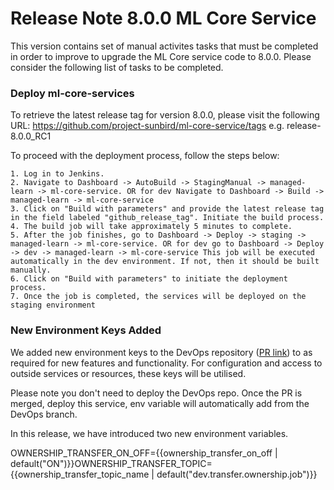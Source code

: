 # Release Note 8.0.0 ML Core Service

This version contains set of manual activites tasks that must be completed in order to improve to upgrade the ML Core service code to 8.0.0. Please consider the following list of tasks to be completed.

### Deploy ml-core-services

To retrieve the latest release tag for version 8.0.0, please visit the following URL: https://github.com/project-sunbird/ml-core-service/tags e.g. release-8.0.0_RC1

To proceed with the deployment process, follow the steps below:

    1. Log in to Jenkins.
    2. Navigate to Dashboard -> AutoBuild -> StagingManual -> managed-learn -> ml-core-service. OR for dev Navigate to Dashboard -> Build -> managed-learn -> ml-core-service
    3. Click on "Build with parameters" and provide the latest release tag in the field labeled "github_release_tag". Initiate the build process.
    4. The build job will take approximately 5 minutes to complete.
    5. After the job finishes, go to Dashboard -> Deploy -> staging -> managed-learn -> ml-core-service. OR for dev go to Dashboard -> Deploy -> dev -> managed-learn -> ml-core-service This job will be executed automatically in the dev environment. If not, then it should be built manually.
    6. Click on "Build with parameters" to initiate the deployment process.
    7. Once the job is completed, the services will be deployed on the staging environment

### New Environment Keys Added


We added new environment keys to the DevOps repository ([PR link](https://github.com/project-sunbird/sunbird-devops/pull/3991/files)) to as required for new features and functionality. For configuration and access to outside services or resources, these keys will be utilised.

Please note you don't need to deploy the DevOps repo. Once the PR is merged, deploy this service, env variable will automatically add from the DevOps branch.

In this release, we have introduced two new environment variables.

 OWNERSHIP_TRANSFER_ON_OFF={{ownership_transfer_on_off | default("ON")}}OWNERSHIP_TRANSFER_TOPIC={{ownership_transfer_topic_name | default("dev.transfer.ownership.job")}}